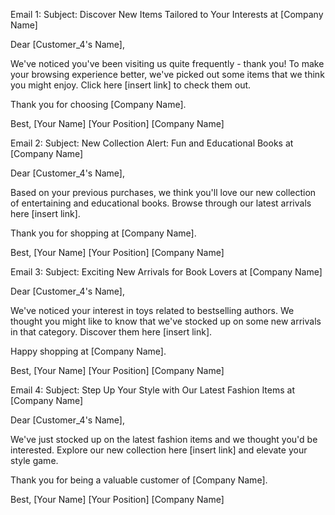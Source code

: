 Email 1:
Subject: Discover New Items Tailored to Your Interests at [Company Name]

Dear [Customer_4's Name],

We've noticed you've been visiting us quite frequently - thank you! To make your browsing experience better, we've picked out some items that we think you might enjoy. Click here [insert link] to check them out.

Thank you for choosing [Company Name].

Best,
[Your Name]
[Your Position]
[Company Name]

Email 2:
Subject: New Collection Alert: Fun and Educational Books at [Company Name]

Dear [Customer_4's Name],

Based on your previous purchases, we think you'll love our new collection of entertaining and educational books. Browse through our latest arrivals here [insert link]. 

Thank you for shopping at [Company Name].

Best,
[Your Name]
[Your Position]
[Company Name]

Email 3:
Subject: Exciting New Arrivals for Book Lovers at [Company Name]

Dear [Customer_4's Name],

We've noticed your interest in toys related to bestselling authors. We thought you might like to know that we've stocked up on some new arrivals in that category. Discover them here [insert link].

Happy shopping at [Company Name].

Best,
[Your Name]
[Your Position]
[Company Name]

Email 4:
Subject: Step Up Your Style with Our Latest Fashion Items at [Company Name]

Dear [Customer_4's Name],

We've just stocked up on the latest fashion items and we thought you'd be interested. Explore our new collection here [insert link] and elevate your style game.

Thank you for being a valuable customer of [Company Name].

Best,
[Your Name]
[Your Position]
[Company Name]